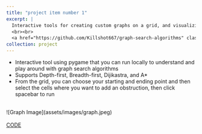 ```yaml
---
title: "project item number 1"
excerpt: |
  Interactive tools for creating custom graphs on a grid, and visualizing the working of four popular graph search algorithms - Depth-first, Breadth-first, Dijikastra,A*
  <br><br>
  <a href="https://github.com/Killshot667/graph-search-algorithms" class="btn btn-primary">CODE</a>
collection: project
---
```


- Interactive tool using pygame that you can run locally to understand and play around with graph search algorithms
- Supports Depth-first, Breadth-first, Dijikastra, and A*
- From the grid, you can choose your starting and ending point and then select the cells where you want to add an obstruction, then click spacebar to run
<br>
![Graph Image](assets/images/graph.jpeg)
<br><br>
<a href="https://github.com/Killshot667/graph-search-algorithms" class="btn btn-primary">CODE</a>


